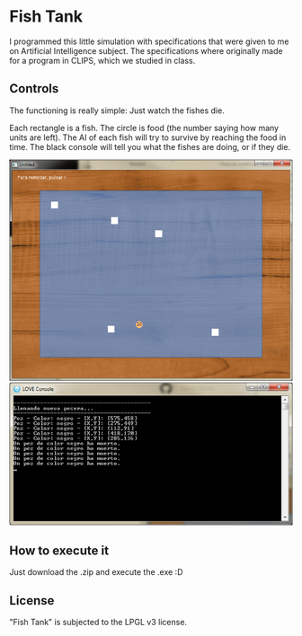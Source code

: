 Fish Tank
=============================

I programmed this little simulation with specifications that were given to me on Artificial Intelligence subject. The specifications where originally made for a program in CLIPS, which we studied in class.


Controls
-----------------------------------------------------
The functioning is really simple: Just watch the fishes die. 

Each rectangle is a fish. The circle is food (the number saying how many units are left). The AI of each fish will try to survive by reaching the food in time. The black console will tell you what the fishes are doing, or if they die.


![Fish Tank Screenshot](screenshot_1_tank.png)
![Fish Tank Console](screenshot_1_console.png)

How to execute it
-----------------------------------------------------
Just download the .zip and execute the .exe :D


License
-----------------------------------------------------
"Fish Tank" is subjected to the LPGL v3 license.
